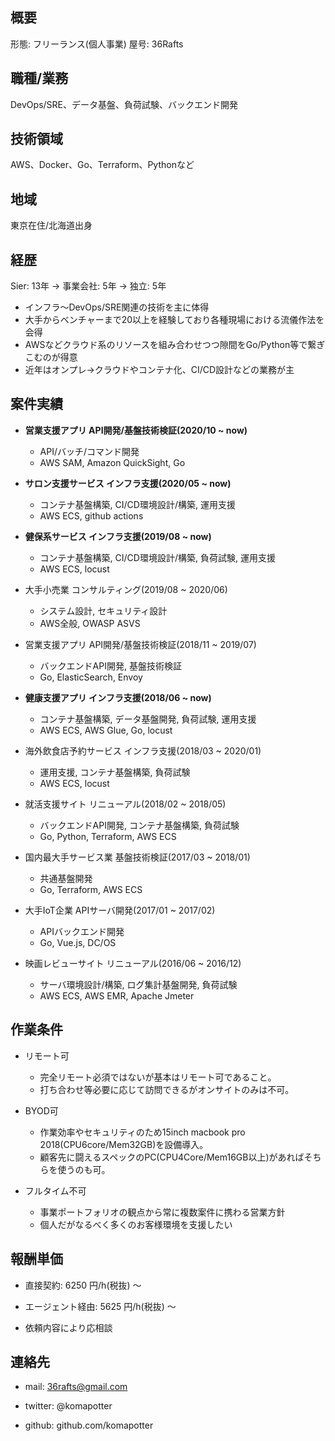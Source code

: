 ## 概要

形態: フリーランス(個人事業)
屋号: 36Rafts

## 職種/業務

DevOps/SRE、データ基盤、負荷試験、バックエンド開発

## 技術領域

AWS、Docker、Go、Terraform、Pythonなど

## 地域

東京在住/北海道出身

## 経歴

Sier: 13年 -> 事業会社: 5年 -> 独立: 5年

- インフラ〜DevOps/SRE関連の技術を主に体得
- 大手からベンチャーまで20以上を経験しており各種現場における流儀作法を会得
- AWSなどクラウド系のリソースを組み合わせつつ隙間をGo/Python等で繋ぎこむのが得意
- 近年はオンプレ->クラウドやコンテナ化、CI/CD設計などの業務が主

## 案件実績

* **営業支援アプリ API開発/基盤技術検証(2020/10 ~ now)**
  - API/バッチ/コマンド開発
  - AWS SAM, Amazon QuickSight, Go

* **サロン支援サービス インフラ支援(2020/05 ~ now)**
  - コンテナ基盤構築, CI/CD環境設計/構築, 運用支援
  - AWS ECS, github actions

* **健保系サービス インフラ支援(2019/08 ~ now)**
  - コンテナ基盤構築, CI/CD環境設計/構築, 負荷試験, 運用支援
  - AWS ECS, locust

* 大手小売業 コンサルティング(2019/08 ~ 2020/06)
  - システム設計, セキュリティ設計
  - AWS全般, OWASP ASVS

* 営業支援アプリ API開発/基盤技術検証(2018/11 ~ 2019/07)
  - バックエンドAPI開発, 基盤技術検証
  - Go, ElasticSearch, Envoy

* **健康支援アプリ インフラ支援(2018/06 ~ now)**
  - コンテナ基盤構築, データ基盤開発, 負荷試験, 運用支援
  - AWS ECS, AWS Glue, Go, locust

* 海外飲食店予約サービス インフラ支援(2018/03 ~ 2020/01)
  - 運用支援, コンテナ基盤構築, 負荷試験
  - AWS ECS, locust

* 就活支援サイト リニューアル(2018/02 ~ 2018/05)
  - バックエンドAPI開発, コンテナ基盤構築, 負荷試験
  - Go, Python, Terraform, AWS ECS

* 国内最大手サービス業 基盤技術検証(2017/03 ~ 2018/01)
  - 共通基盤開発
  - Go, Terraform, AWS ECS

* 大手IoT企業 APIサーバ開発(2017/01 ~ 2017/02)
  - APIバックエンド開発
  - Go, Vue.js, DC/OS

* 映画レビューサイト リニューアル(2016/06 ~ 2016/12)
  - サーバ環境設計/構築, ログ集計基盤開発, 負荷試験
  - AWS ECS, AWS EMR, Apache Jmeter

## 作業条件

- リモート可
  - 完全リモート必須ではないが基本はリモート可であること。
  - 打ち合わせ等必要に応じて訪問できるがオンサイトのみは不可。

- BYOD可
  - 作業効率やセキュリティのため15inch macbook pro 2018(CPU6core/Mem32GB)を設備導入。
  - 顧客先に闘えるスペックのPC(CPU4Core/Mem16GB以上)があればそちらを使うのも可。

- フルタイム不可
  - 事業ポートフォリオの観点から常に複数案件に携わる営業方針
  - 個人だがなるべく多くのお客様環境を支援したい

## 報酬単価

- 直接契約: 6250 円/h(税抜) 〜

- エージェント経由: 5625 円/h(税抜) 〜

- 依頼内容により応相談


## 連絡先

- mail: 36rafts@gmail.com

- twitter: @komapotter

- github: github.com/komapotter
